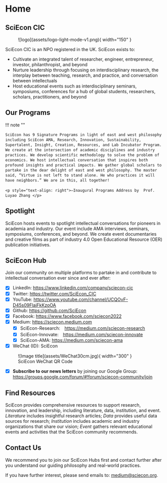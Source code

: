 # Home

## SciEcon CIC

<figure markdown>
![logo](assets/logo-light-mode-v1.png){ width="150" }
</figure>

SciEcon CIC is an NPO registered in the UK. SciEcon exists to:

- Cultivate an integrated talent of researcher, engineer, entrepreneur, investor, philanthropist, and beyond
- Nurture leadership through focusing on interdisciplinary research, the interplay between teaching, research, and practice, and conversation between intellectuals
- Host educational events such as interdisciplinary seminars, symposiums, conferences for a hub of global students, researchers, scholars, practitioners, and beyond

## Our Programs

!!! note ""

    SciEcon has 9 Signature Programs in light of east and west philosophy including SciEcon AMA, Research, Innovation, Sustainability, Supertalent, Insight, Creation, Resources, and Lab Incubator Program. We create at the intersection of academic disciplines and industry practices. We develop scientific methodology to solve the problem of economics. We host intellectual conversation that inspires both profound insights and practical impacts. We gather global scholars to partake in the dear delight of east and west philosophy. The master said, “Virtue is not left to stand alone. He who practices it will have neighbors.” We are in this, all together!

    <p style="text-align: right">―Inaugural Programs Address by  Prof. Luyao Zhang </p>

## Spotlight

SciEcon hosts events to spotlight intellectual conversations for pioneers in academia and industry. Our event include AMA interviews, seminars, symposiums, conferences, and beyond. We create event documentaries and creative films as part of industry 4.0 Open Educational Resource (OER) publication initiatives. 

## SciEcon Hub

Join our community on multiple platforms to partake in and contribute to intellectual conversation ever since and ever after:

- [x] LinkedIn: <https://www.linkedin.com/company/sciecon-cic>
- [x] Twitter: <https://twitter.com/SciEcon_CIC>
- [x] YouTube: <https://www.youtube.com/channel/UCQOvF-D45s09FlajFkKzoOA>
- [x] Github: <https://github.com/SciEcon>
- [x] Facebook: <https://www.facebook.com/sciecon2022>
- [x] Medium: <https://sciecon.medium.com>
    - [x] SciEcon-Research:　<https://medium.com/sciecon-research>
    - [x] SciEcon-Innovate:　<https://medium.com/sciecon-innovate>
    - [x] SciEcon-AMA: <https://medium.com/sciecon-ama>
- [x] WeChat (ID): SciEcon

<figure markdown>
  ![Image title](assets/WeChat30cm.jpg){ width="300" }
  <figcaption>SciEcon WeChat QR Code</figcaption>
</figure>

- [x] **Subscribe to our news letters** by joining our Google Group: 
<https://groups.google.com/forum/#!forum/sciecon-community/join>

## Find Resources

SciEcon provides comprehensive resources to support research, innovation, and leadership, including literature, data, institution, and event. *Literature* includes insightful research articles; *Data* provides useful data sources for research; *Institution* includes academic and industry organizations that share our vision; *Event* gathers relevant educational events and activities that the SciEcon community recommends.

## Contact Us

We recommend you to join our SciEcon Hubs first and contact further after you understand our guiding philosophy and real-world practices. 

If you have further interest, please send emails to: <medium@sciecon.org>.
